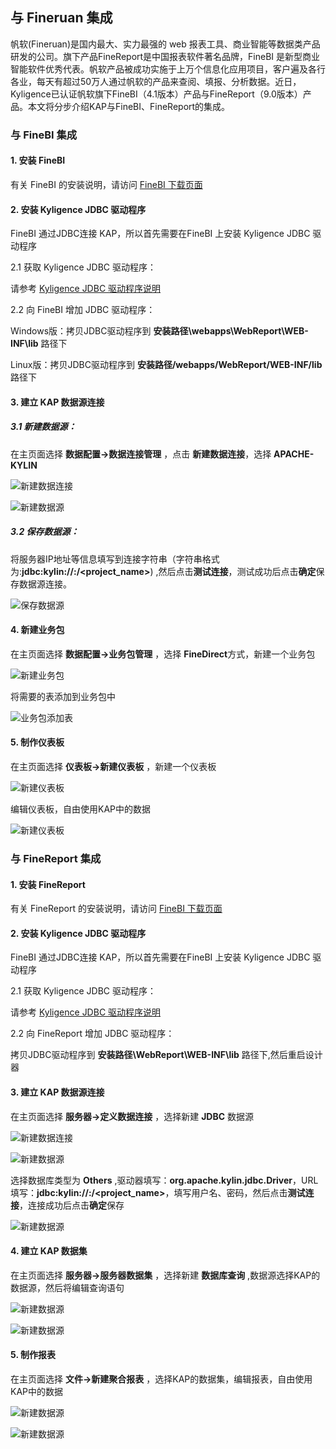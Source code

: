 ## 与 Fineruan 集成

帆软(Fineruan)是国内最大、实力最强的 web 报表工具、商业智能等数据类产品研发的公司。旗下产品FineReport是中国报表软件著名品牌，FineBI 是新型商业智能软件优秀代表。帆软产品被成功实施于上万个信息化应用项目，客户遍及各行各业，每天有超过50万人通过帆软的产品来查阅、填报、分析数据。近日，Kyligence已认证帆软旗下FineBI（4.1版本）产品与FineReport（9.0版本）产品。本文将分步介绍KAP与FineBI、FineReport的集成。

### 与 FineBI 集成

#### 1. 安装 FineBI

有关 FineBI 的安装说明，请访问 [FineBI 下载页面](http://www.finebi.com/product/download/)

#### 2. 安装 Kyligence JDBC 驱动程序

FineBI 通过JDBC连接 KAP，所以首先需要在FineBI 上安装 Kyligence JDBC 驱动程序

2.1 获取 Kyligence JDBC 驱动程序：

请参考 [Kyligence JDBC 驱动程序说明](http://docs.kyligence.io/books/v2.5/zh-cn/driver/jdbc.cn.html)

2.2 向 FineBI 增加 JDBC 驱动程序：

Windows版：拷贝JDBC驱动程序到 **安装路径\webapps\WebReport\WEB-INF\lib** 路径下

Linux版：拷贝JDBC驱动程序到 **安装路径/webapps/WebReport/WEB-INF/lib** 路径下

#### 3. 建立 KAP 数据源连接 

##### 3.1 新建数据源：

在主页面选择 **数据配置->数据连接管理** ，点击 **新建数据连接**，选择 **APACHE-KYLIN**

![新建数据连接](images/fineruan/01.jpeg)

![新建数据源](images/fineruan/02.jpeg)

##### 3.2 保存数据源：

将服务器IP地址等信息填写到连接字符串（字符串格式为:**jdbc:kylin://<hostname>:<port>/<project_name>**) ,然后点击**测试连接**，测试成功后点击**确定**保存数据源连接。

![保存数据源](images/fineruan/03.jpeg)

#### 4. 新建业务包

在主页面选择 **数据配置->业务包管理** ，选择 **FineDirect**方式，新建一个业务包

![新建业务包](images/fineruan/04.jpeg)

将需要的表添加到业务包中 

![业务包添加表](images/fineruan/05.jpeg)

#### 5. 制作仪表板

在主页面选择 **仪表板->新建仪表板** ，新建一个仪表板

![新建仪表板](images/fineruan/06.jpeg)

编辑仪表板，自由使用KAP中的数据

![新建仪表板](images/fineruan/07.jpeg)

### 与 FineReport 集成

#### 1. 安装 FineReport

有关 FineReport 的安装说明，请访问 [FineBI 下载页面](http://www.finereport.com/product/download)

#### 2. 安装 Kyligence JDBC 驱动程序

FineBI 通过JDBC连接 KAP，所以首先需要在FineBI 上安装 Kyligence JDBC 驱动程序

2.1 获取 Kyligence JDBC 驱动程序：

请参考 [Kyligence JDBC 驱动程序说明](http://docs.kyligence.io/books/v2.5/zh-cn/driver/jdbc.cn.html)

2.2 向 FineReport 增加 JDBC 驱动程序：

拷贝JDBC驱动程序到 **安装路径\WebReport\WEB-INF\lib** 路径下,然后重启设计器

#### 3. 建立 KAP 数据源连接 

在主页面选择 **服务器->定义数据连接** ，选择新建 **JDBC** 数据源

![新建数据连接](images/fineruan/08.jpeg)

![新建数据源](images/fineruan/09.jpeg)

选择数据库类型为 **Others** ,驱动器填写：**org.apache.kylin.jdbc.Driver**，URL填写：**jdbc:kylin://<hostname>:<port>/<project_name>**，填写用户名、密码，然后点击**测试连接**，连接成功后点击**确定**保存

![新建数据源](images/fineruan/10.jpeg)

#### 4. 建立 KAP 数据集

在主页面选择 **服务器->服务器数据集** ，选择新建 **数据库查询** ,数据源选择KAP的数据源，然后将编辑查询语句

![新建数据源](images/fineruan/11.jpeg)

![新建数据源](images/fineruan/12.jpeg)

#### 5. 制作报表

在主页面选择 **文件->新建聚合报表** ，选择KAP的数据集，编辑报表，自由使用KAP中的数据

![新建数据源](images/fineruan/13.jpeg)

![新建数据源](images/fineruan/14.jpeg)







